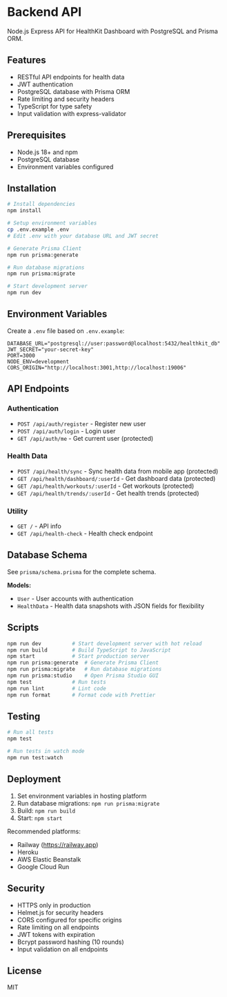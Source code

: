 # Backend API

Node.js Express API for HealthKit Dashboard with PostgreSQL and Prisma ORM.

## Features

- RESTful API endpoints for health data
- JWT authentication
- PostgreSQL database with Prisma ORM
- Rate limiting and security headers
- TypeScript for type safety
- Input validation with express-validator

## Prerequisites

- Node.js 18+ and npm
- PostgreSQL database
- Environment variables configured

## Installation

```bash
# Install dependencies
npm install

# Setup environment variables
cp .env.example .env
# Edit .env with your database URL and JWT secret

# Generate Prisma Client
npm run prisma:generate

# Run database migrations
npm run prisma:migrate

# Start development server
npm run dev
```

## Environment Variables

Create a `.env` file based on `.env.example`:

```env
DATABASE_URL="postgresql://user:password@localhost:5432/healthkit_db"
JWT_SECRET="your-secret-key"
PORT=3000
NODE_ENV=development
CORS_ORIGIN="http://localhost:3001,http://localhost:19006"
```

## API Endpoints

### Authentication
- `POST /api/auth/register` - Register new user
- `POST /api/auth/login` - Login user
- `GET /api/auth/me` - Get current user (protected)

### Health Data
- `POST /api/health/sync` - Sync health data from mobile app (protected)
- `GET /api/health/dashboard/:userId` - Get dashboard data (protected)
- `GET /api/health/workouts/:userId` - Get workouts (protected)
- `GET /api/health/trends/:userId` - Get health trends (protected)

### Utility
- `GET /` - API info
- `GET /api/health-check` - Health check endpoint

## Database Schema

See `prisma/schema.prisma` for the complete schema.

**Models:**
- `User` - User accounts with authentication
- `HealthData` - Health data snapshots with JSON fields for flexibility

## Scripts

```bash
npm run dev          # Start development server with hot reload
npm run build        # Build TypeScript to JavaScript
npm start            # Start production server
npm run prisma:generate  # Generate Prisma Client
npm run prisma:migrate   # Run database migrations
npm run prisma:studio    # Open Prisma Studio GUI
npm test             # Run tests
npm run lint         # Lint code
npm run format       # Format code with Prettier
```

## Testing

```bash
# Run all tests
npm test

# Run tests in watch mode
npm run test:watch
```

## Deployment

1. Set environment variables in hosting platform
2. Run database migrations: `npm run prisma:migrate`
3. Build: `npm run build`
4. Start: `npm start`

Recommended platforms:
- Railway (https://railway.app)
- Heroku
- AWS Elastic Beanstalk
- Google Cloud Run

## Security

- HTTPS only in production
- Helmet.js for security headers
- CORS configured for specific origins
- Rate limiting on all endpoints
- JWT tokens with expiration
- Bcrypt password hashing (10 rounds)
- Input validation on all endpoints

## License

MIT
